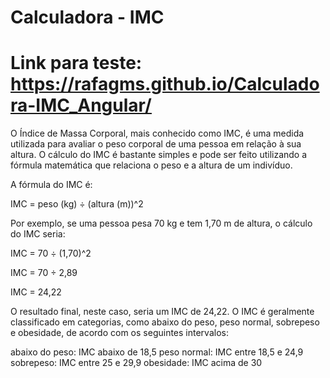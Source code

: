 # Calculadora - IMC
# Link para teste: https://rafagms.github.io/Calculadora-IMC_Angular/

O Índice de Massa Corporal, mais conhecido como IMC, é uma medida utilizada para avaliar o peso corporal de uma pessoa em relação à sua altura. O cálculo do IMC é bastante simples e pode ser feito utilizando a fórmula matemática que relaciona o peso e a altura de um indivíduo.

A fórmula do IMC é:

IMC = peso (kg) ÷ (altura (m))^2

Por exemplo, se uma pessoa pesa 70 kg e tem 1,70 m de altura, o cálculo do IMC seria:

IMC = 70 ÷ (1,70)^2

IMC = 70 ÷ 2,89

IMC = 24,22

O resultado final, neste caso, seria um IMC de 24,22. O IMC é geralmente classificado em categorias, como abaixo do peso, peso normal, sobrepeso e obesidade, de acordo com os seguintes intervalos:

abaixo do peso: IMC abaixo de 18,5
peso normal: IMC entre 18,5 e 24,9
sobrepeso: IMC entre 25 e 29,9
obesidade: IMC acima de 30
